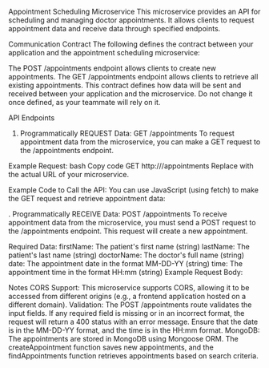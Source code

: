 Appointment Scheduling Microservice
This microservice provides an API for scheduling and managing doctor appointments. It allows clients to request appointment data and receive data through specified endpoints.

Communication Contract
The following defines the contract between your application and the appointment scheduling microservice:

The POST /appointments endpoint allows clients to create new appointments.
The GET /appointments endpoint allows clients to retrieve all existing appointments.
This contract defines how data will be sent and received between your application and the microservice. Do not change it once defined, as your teammate will rely on it.


API Endpoints
1. Programmatically REQUEST Data: GET /appointments
To request appointment data from the microservice, you can make a GET request to the /appointments endpoint.

Example Request:
bash
Copy code
GET http://<your-microservice-url>/appointments
Replace <your-microservice-url> with the actual URL of your microservice.

Example Code to Call the API:
You can use JavaScript (using fetch) to make the GET request and retrieve appointment data:


. Programmatically RECEIVE Data: POST /appointments
To receive appointment data from the microservice, you must send a POST request to the /appointments endpoint. This request will create a new appointment.

Required Data:
firstName: The patient's first name (string)
lastName: The patient's last name (string)
doctorName: The doctor's full name (string)
date: The appointment date in the format MM-DD-YY (string)
time: The appointment time in the format HH:mm (string)
Example Request Body:

Notes
CORS Support: This microservice supports CORS, allowing it to be accessed from different origins (e.g., a frontend application hosted on a different domain).
Validation: The POST /appointments route validates the input fields. If any required field is missing or in an incorrect format, the request will return a 400 status with an error message. Ensure that the date is in the MM-DD-YY format, and the time is in the HH:mm format.
MongoDB: The appointments are stored in MongoDB using Mongoose ORM. The createAppointment function saves new appointments, and the findAppointments function retrieves appointments based on search criteria.
